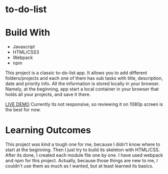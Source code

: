 # to-do-list

# Build With

- Javascript
- HTML/CSS3
- Webpack
- npm


This project is a classic to-do-list app. It allows you to add different folders/projects and each one of them has sub tasks with title, description, date and priority info. All the information is stored locally in your browser. Namely, at the beginning, app start a local container in your browser that holds all your projects, and save it there.

[LIVE DEMO](https://holynekk.github.io/to-do-list/)
Currently its not responsive, so reviewing it on 1080p screen is the best for now.

# Learning Outcomes

This project was kind a tough one for me, because I didn't know where to start at the beginning. Then I just try to build its skeleton with HTML/CSS. After its done, I created each module file one by one. I have used webpack and npm for this project. Actually, because those things are new to me, I couldn't use them as much as I wanted, but at least learned its basics.


